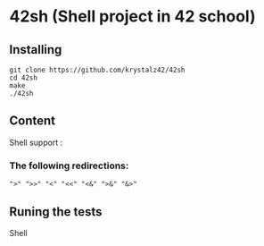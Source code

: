 # 42sh (Shell project in 42 school)

## Installing

```
git clone https://github.com/krystalz42/42sh
cd 42sh
make
./42sh
```

## Content

Shell support :

### The following redirections:
```
">" ">>" "<" "<<" "<&" ">&" "&>"

```

## Runing the tests

Shell 

